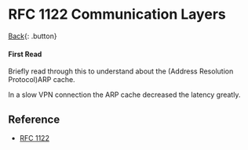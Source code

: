 # RFC 1122 Communication Layers

[Back](../index.md){: .button}

#### First Read

Briefly read through this to understand about the (Address Resolution Protocol)ARP cache.

In a slow VPN connection the ARP cache decreased the latency greatly.

## Reference

- [RFC 1122](https://tools.ietf.org/html/rfc1122)

